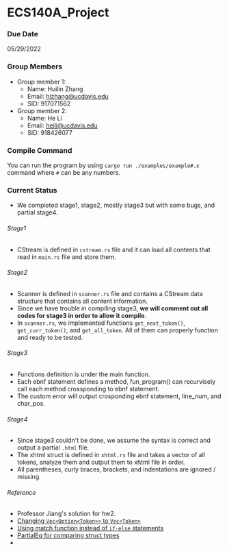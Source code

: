 # ECS140A_Project

### Due Date
05/29/2022

### Group Members
- Group member 1:
    - Name: Huilin Zhang
    - Email: hlzhang@ucdavis.edu
    - SID: 917071562
- Group member 2:
    - Name: He Li
    - Email: heili@ucdavis.edu
    - SID: 918426077

### Compile Command

You can run the program by using `cargo run ./examples/example#.x` command where `#` can be any numbers.

### Current Status
- We completed stage1, stage2, mostly stage3 but with some bugs, and partial stage4.

###### Stage1
- CStream is defined in `cstream.rs` file and it can load all contents that read in `main.rs` file and store them.

###### Stage2
- Scanner is defined in `scanner.rs` file and contains a CStream data structure that contains all content information.
- Since we have trouble in compiling stage3, **we will comment out all codes for stage3 in order to allow it compile**.
- In `scanner.rs`, we implemented functions `get_next_token()`, `get_curr_token()`, and `get_all_token`. All of them can properly function and ready to be tested.

###### Stage3
- Functions definition is under the main function. 
- Each ebnf statement defines a method, fun_program() can recurvisely call each method crossponding to ebnf statement.
- The custom error will output crosponding ebnf statement, line_num, and char_pos. 

###### Stage4
- Since stage3 couldn't be done, we assume the syntax is correct and output a partial `.html` file.
- The xhtml struct is defined in `xhtml.rs` file and takes a vector of all tokens, analyze them and output them to xhtml file in order.
- All parentheses, curly braces, brackets, and indentations are ignored / missing.


###### Reference
- Professor Jiang's solution for hw2.
- [Changing `Vec<Option<Token>>` to `Vec<Token>`](https://stackoverflow.com/questions/30588549/how-do-i-convert-a-list-of-optiont-to-a-list-of-t-when-t-cannot-be-copied)
- [Using match function instead of `if-else` statements](https://stackoverflow.com/questions/37814942/early-breaking-from-rusts-match)
- [PartialEq for comparing struct types](https://doc.rust-lang.org/std/cmp/trait.PartialEq.html)
- 
